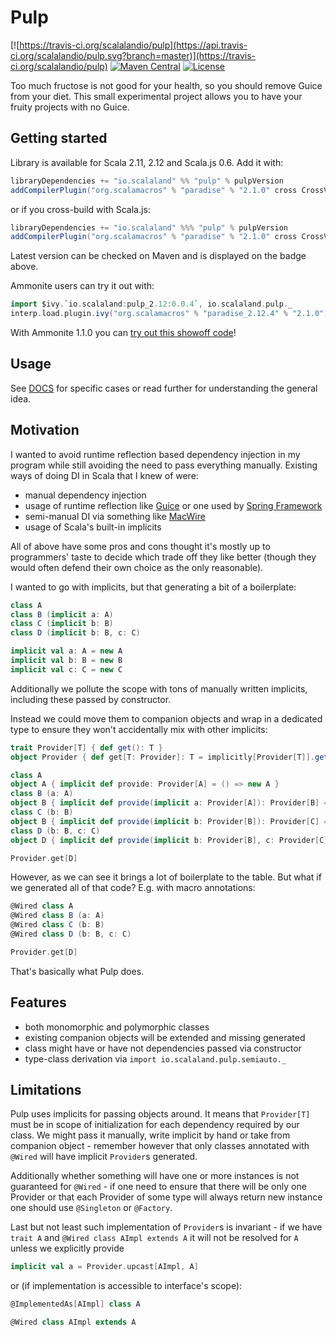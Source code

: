 # Pulp

[![https://travis-ci.org/scalalandio/pulp](https://api.travis-ci.org/scalalandio/pulp.svg?branch=master)](https://travis-ci.org/scalalandio/pulp)
[![Maven Central](https://img.shields.io/maven-central/v/io.scalaland/pulp_2.12.svg)](http://search.maven.org/#search%7Cga%7C1%7Cpulp)
[![License](http://img.shields.io/:license-Apache%202-green.svg)](http://www.apache.org/licenses/LICENSE-2.0.txt)

Too much fructose is not good for your health, so you should remove
Guice from your diet. This small experimental project allows you to have
your fruity projects with no Guice.

## Getting started

Library is available for Scala 2.11, 2.12 and Scala.js 0.6. Add it with:

```scala
libraryDependencies += "io.scalaland" %% "pulp" % pulpVersion
addCompilerPlugin("org.scalamacros" % "paradise" % "2.1.0" cross CrossVersion.full)
```

or if you cross-build with Scala.js:

```scala
libraryDependencies += "io.scalaland" %%% "pulp" % pulpVersion
addCompilerPlugin("org.scalamacros" % "paradise" % "2.1.0" cross CrossVersion.full)
```

Latest version can be checked on Maven and is displayed on the badge above.

Ammonite users can try it out with:

```scala
import $ivy.`io.scalaland:pulp_2.12:0.0.4`, io.scalaland.pulp._
interp.load.plugin.ivy("org.scalamacros" % "paradise_2.12.4" % "2.1.0")
```

With Ammonite 1.1.0 you can [try out this showoff code](https://gist.github.com/MateuszKubuszok/595b1b6cb409f2ef0cbf5d5c914e1e1b)!

## Usage

See [DOCS](DOCS.md) for specific cases or read further for understanding the general idea.

## Motivation

I wanted to avoid runtime reflection based dependency injection
in my program while still avoiding the need to pass everything manually.
Existing ways of doing DI in Scala that I knew of were:

 * manual dependency injection
 * usage of runtime reflection like [Guice](https://github.com/google/guice)
   or one used by [Spring Framework](https://spring.io)
 * semi-manual DI via something like [MacWire](https://github.com/adamw/macwire)
 * usage of Scala's built-in implicits

All of above have some pros and cons thought it's mostly up to
programmers' taste to decide which trade off they like better (though
they would often defend their own choice as the only reasonable).

I wanted to go with implicits, but that generating a bit of a boilerplate:

```scala
class A
class B (implicit a: A)
class C (implicit b: B)
class D (implicit b: B, c: C)

implicit val a: A = new A
implicit val b: B = new B
implicit val c: C = new C
```

Additionally we pollute the scope with tons of manually written
implicits, including these passed by constructor.

Instead we could move them to companion objects and wrap in a dedicated
type to ensure they won't accidentally mix with other implicits:

```scala
trait Provider[T] { def get(): T }
object Provider { def get[T: Provider]: T = implicitly[Provider[T]].get() }

class A
object A { implicit def provide: Provider[A] = () => new A }
class B (a: A)
object B { implicit def provide(implicit a: Provider[A]): Provider[B] = () => new B(a.get()) }
class C (b: B)
object B { implicit def provide(implicit b: Provider[B]): Provider[C] = () => new C(b.get()) }
class D (b: B, c: C)
object D { implicit def provide(implicit b: Provider[B], c: Provider[C]): Provider[D] = () => new D(b.get(), c.get()) }

Provider.get[D]
```

However, as we can see it brings a lot of boilerplate to the table.
But what if we generated all of that code? E.g. with macro annotations:

```scala
@Wired class A
@Wired class B (a: A)
@Wired class C (b: B)
@Wired class D (b: B, c: C)

Provider.get[D]
```

That's basically what Pulp does.

## Features

 * both monomorphic and polymorphic classes
 * existing companion objects will be extended and missing generated
 * class might have or have not dependencies passed via constructor
 * type-class derivation via `import io.scalaland.pulp.semiauto._`

## Limitations

Pulp uses implicits for passing objects around. It means that
`Provider[T]` must be in scope of initialization for each dependency
required by our class. We might pass it manually, write implicit by hand
or take from companion object - remember however that only classes
annotated with `@Wired` will have implicit `Provider`s generated.

Additionally whether something will have one or more instances is not
guaranteed for `@Wired` - if one need to ensure that there will be only
one Provider or that each Provider of some type will always return new
instance one should use `@Singleton` or `@Factory`.

Last but not least such implementation of `Provider`s is invariant - if
we have `trait A` and `@Wired class AImpl extends A` it will not be
resolved for `A` unless we explicitly provide

```scala
implicit val a = Provider.upcast[AImpl, A]
```

or (if implementation is accessible to interface's scope):

```scala
@ImplementedAs[AImpl] class A

@Wired class AImpl extends A
```
